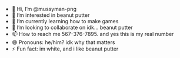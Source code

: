 - 👋 Hi, I’m @mussyman-png
- 👀 I’m interested in beanut putter
- 🌱 I’m currently learning how to make games
- 💞️ I’m looking to collaborate on idk... beanut putter
- 📫 How to reach me 567-376-7895. and yes this is my real number
- 😄 Pronouns: he/him? idk why that matters
- ⚡ Fun fact: im white, and i like beanut putter
